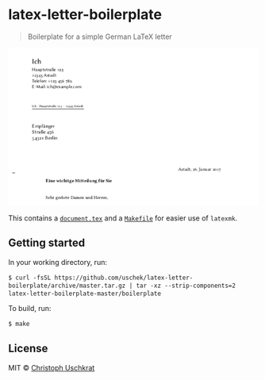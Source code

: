 # latex-letter-boilerplate

> Boilerplate for a simple German LaTeX letter

![preview](preview.png)

This contains a [`document.tex`](boilerplate/document.tex) and a [`Makefile`](boilerplate/Makefile) for easier use of `latexmk`.


## Getting started

In your working directory, run:

```
$ curl -fsSL https://github.com/uschek/latex-letter-boilerplate/archive/master.tar.gz | tar -xz --strip-components=2 latex-letter-boilerplate-master/boilerplate
```

To build, run:

```sh
$ make
```


## License

MIT © [Christoph Uschkrat](https://c.uschkrat.com)
